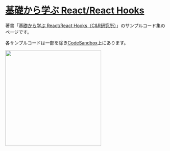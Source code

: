 # [基礎から学ぶ React/React Hooks](https://github.com/asakohattori77/react-reacthooks-lesson)

著書「[基礎から学ぶ React/React Hooks（C&R研究所）](https://www.amazon.co.jp/dp/486354359X/)」のサンプルコード集のページです。

各サンプルコードは一部を除き[CodeSandbox](https://codesandbox.io/)上にあります。


<img src="https://github.com/asakohattori77/react-reacthooks-lesson/raw/main/images/cover.png" width="300px"/>
